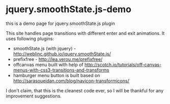 jquery.smoothState.js-demo
==========================

this is a demo page for jquery.smoothState.js plugin

This site handles page transitions with different enter and exit animations. It uses following plugins:

- smoothState.js (with jquery) - http://weblinc.github.io/jquery.smoothState.js/
- prefixfree - http://lea.verou.me/prefixfree/
- offcanvas menu built with help of http://scotch.io/tutorials/off-canvas-menus-with-css3-transitions-and-transforms
- hamburger menu button is built based on http://sarasoueidan.com/blog/navicon-transformicons/

I don't claim, that this is the cleanest code ever, so I will be thankful for any improvement suggestions.


